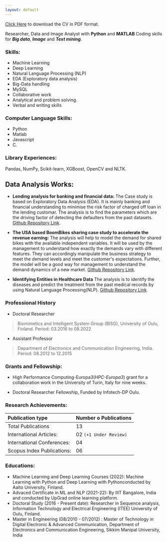 ```yaml
---
layout: default
---
```


[Click Here](https://github.com/TirthankarPaul/portfolio/blob/d7a18aa3441b107d8a3c5e550e06821882cde53b/assets/img/Paul%20Tirthankar%20CVQR.pdf) to download the CV in PDF format.


Researcher, Data and Image Analyst with **Python** and **MATLAB** Coding skills for **_Big data_**, **_Image_** and **_Text mining_**. 


### Skills:

* Machine Learning
* Deep Learning
* Natural Language Processing (NLP)
* EDA (Exploratory data analysis)
* Big-Data handling
* MySQL
* Collaborative work
* Analytical and problem solving. 
* Verbal and writing skills

### Computer Language Skills:

* Python                                       
* Matlab
* Javascript                                   
* C.

### Library Experiences:   
Pandas, NumPy, Scikit-learn, XGBoost, OpenCV and NLTK.

## Data Analysis Works:
* **Lending analysis for banking and financial data:** The Case study is based on Exploratory Data Analysis (EDA). It is mainly banking and financial understanding to minimise the risk factor of charged off loan in the lending customar. The analysis is to find the parameters which are the driving factor of detecting the defaulters from the past datasets.
[Github Repository Link](https://github.com/TirthankarPaul/LCCS.git).

* **The USA based BoomBikes sharing case study to accelerate the revenue earning:** The analysis will help to model the demand for shared bikes with the available independent variables. It will be used by the management to understand how exactly the demands vary with different features. They can accordingly manipulate the business strategy to meet the demand levels and meet the customer's expectations. Further, the model will be a good way for management to understand the demand dynamics of a new market.
[Github Repository Link](https://github.com/TirthankarPaul/TPassignment_BS.git). 

* **Identifying Entities in Healthcare Data** The analysis is to identify the diseases and predict the treatment from the past medical records by using Natural Language Processing(NLP).
[Github Repository Link](https://github.com/TirthankarPaul/Healthcare.git). 

### Professional History 
* Doctoral Researcher 
> Biomimetics and Intelligent System Group (BISG), University of Oulu, Finland. 
> Period: 03.2016 to 08.2022
* Assistant Professor  
> Department of Electronics and Communication Engineering, India.
> Period: 08.2012 to 12.2015

### Grants and Fellowship: 

* High Performance Computing-Europa3(_HPC-Europa3_) grant for a collaboration work in the University of Turin, Italy for nine weeks.

* Doctoral Researcher Fellowship, Funded by Infotech-DP Oulu.


### Research Achievements:  


| Publication type               |Number o Publications    | 
|:-------------------------------|:------------------------|
| Total Publications             | 13                      | 
| International Articles:        | 02 `(+1 Under Review)`  |  
| International Conferences:     | 04                      |  
| Scopus Index  Publications:    | 06                      | 

### Educations: 
* Machine Learning and Deep Learning Courses (2022): Machine Learning with Python and Deep Learning with Pythonconducted by Aalto University, Finland. 
* Advaced Certificate in ML and NLP (2021-22): By IIIT Bangalore, India and conducted by UpGrad online learning platform.
* Doctoral Study (2016 - Present date): Researcher in Sequence analysis, Information Technology and Electrical Engineering (ITEE) University of Oulu, Finland.
* Master in Engineering (08/2010 - 07/2012) : Master of Technology in Digital Electronic & Advanced Communication, Department of Electronics and Communication Engineering, Sikkim Manipal University, India
  


    






